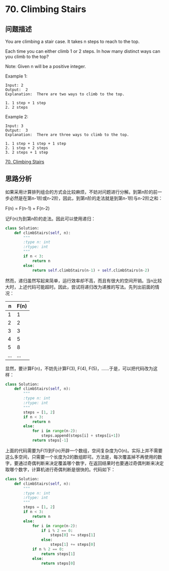 # 70. Climbing Stairs

## 问题描述

You are climbing a stair case. It takes n steps to reach to the top.

Each time you can either climb 1 or 2 steps. In how many distinct ways can you climb to the top?

Note: Given n will be a positive integer.

Example 1:

```
Input: 2
Output:  2
Explanation:  There are two ways to climb to the top.

1. 1 step + 1 step
2. 2 steps
```

Example 2:

```
Input: 3
Output:  3
Explanation:  There are three ways to climb to the top.

1. 1 step + 1 step + 1 step
2. 1 step + 2 steps
3. 2 steps + 1 step
```

[70. Climbing Stairs](https://leetcode.com/problems/climbing-stairs/description/)

## 思路分析

如果采用计算排列组合的方式会比较麻烦，不妨对问题进行分解。到第n阶的前一步必然是在第n-1阶或n-2阶，因此，到第n阶的走法就是到第n-1阶与n-2阶之和：

F(n) = F(n-1) + F(n-2)

记F(n)为到第n阶的走法。因此可以使用递归：

``` Python
class Solution:
    def climbStairs(self, n):
        """
        :type n: int
        :rtype: int
        """
        if n < 3:
            return n
        else:
            return self.climbStairs(n-1) + self.climbStairs(n-2)
```

然而，递归虽然写起来简单，运行效率却不高，而且有很大的空间开销。当n比较大时，上述代码可能超时。因此，尝试将递归改为递推的写法。先列出前面的情况：

|n|F(n)|
|---|---|
|1|1|
|2|2|
|3|3|
|4|5|
|5|8|
|...|...|

显然，要计算F(n)，不妨先计算F(3), F(4), F(5)，……于是，可以把代码改为这样：

``` Python
class Solution:
    def climbStairs(self, n):
        """
        :type n: int
        :rtype: int
        """
        steps = [1, 2]
        if n < 3:
            return n
        else:
            for i in range(n-2):
                steps.append(steps[i] + steps[i+1])
            return steps[-1]
```

上面的代码需要为F(1)到F(n)开辟一个数组，空间复杂度为O(n)。实际上并不需要这么多空间，只需要一个长度为2的数组即可。方法是，每次覆盖掉不再使用的数字，要通过奇偶判断来决定覆盖哪个数字，在返回结果时也要通过奇偶判断来决定取哪个数字，计算机进行奇偶判断是很快的。代码如下：

``` Python
class Solution:
    def climbStairs(self, n):
        """
        :type n: int
        :rtype: int
        """
        steps = [1, 2]
        if n < 3:
            return n
        else:
            for i in range(n-2):
                if i % 2 == 0:
                    steps[0] += steps[1]
                else:
                    steps[1] += steps[0]
            if n % 2 == 0:
                return steps[1]
            else:
                return steps[0]
```

